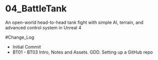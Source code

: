 # 04_BattleTank
An open-world head-to-head tank fight with simple AI, terrain, and advanced control system in Unreal 4


#Change_Log
* Initial Commit
* BT01 - BT03 Intro, Notes and Assets. GDD. Setting up a GitHub repo